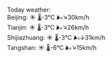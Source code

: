 Today weather:  
Beijing: ☀️   🌡️-3°C 🌬️↘30km/h  
Tianjin: ☀️   🌡️-3°C 🌬️↘26km/h  
Shijiazhuang: ☀️   🌡️-3°C 🌬️↓31km/h  
Tangshan: ☀️   🌡️-6°C 🌬️↘15km/h  

